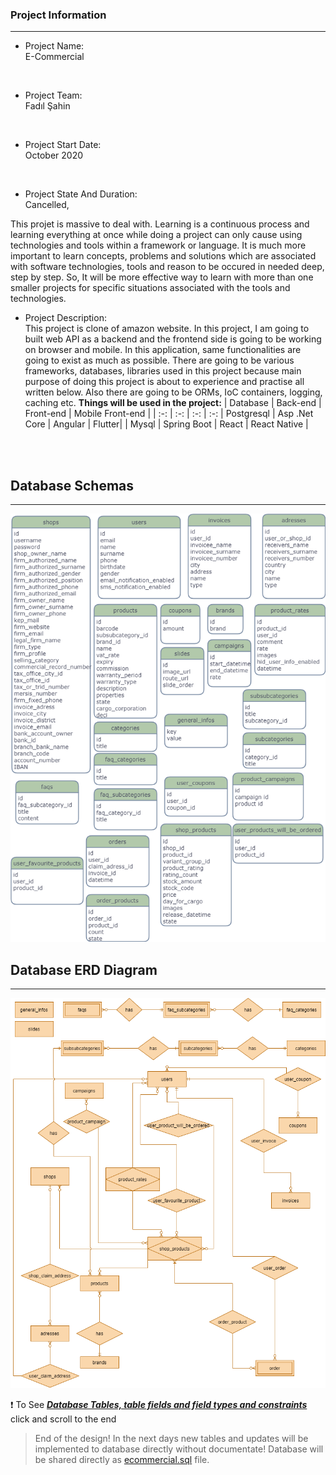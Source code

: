 ### Project Information
--- 
* Project Name: <br/>
E-Commercial
<br>

* Project Team: <br/>
Fadıl Şahin<br>
<br>

* Project Start Date: <br/>
October 2020
<br>

* Project State And Duration: <br/>
Cancelled,

This projet is massive to deal with. Learning is a continuous process and learning everything at once while doing a project can only cause using technologies and tools within a framework or language. It is much more important to learn concepts, problems and solutions which are associated with software technologies, tools and reason to be occured in needed deep, step by step. So, It will be more effective way to learn with more than one smaller projects for specific situations associated with the tools and technologies.
<br>

* Project Description: <br/>
This project is clone of amazon website. In this project, I am going to built web API as a backend and the frontend side is going to be working on browser and mobile. In this application, same functionalities are going to exist as much as possible. There are going to be various frameworks, databases, libraries used in this project because main purpose of doing this project is about to experience and practise all written below. Also there are going to be ORMs, IoC containers, logging, caching etc.
**Things will be used in the project:** 
    | Database | Back-end | Front-end | Mobile Front-end |
    | :-: | :-: | :-: | :-:
    | Postgresql | Asp .Net Core | Angular | Flutter|
    | Mysql | Spring Boot | React | React Native |
<br/>
<br/>

## Database Schemas
- - - -
![Database Schemas](Info/UML/Entities.png "Database Schemas")

## Database ERD Diagram
- - - -
![ERD Diagram](Info/UML/ERD.png "Database ERD Diagram")

:exclamation: To See ***[Database Tables, table fields and field types and constraints](Info/Database%20Design.txt "Database Design.txt")*** click and scroll to the end

>End of the design! In the next days new tables and updates will be implemented to database directly without documentate! Database will be shared directly as [ecommercial.sql](Info/ecommercial.sql "Database Dump File") file.

